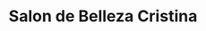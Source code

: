 ---
title: "Salon de Belleza Cristina"
url: /puerto-varas/salon-de-belleza-cristina/
shop: peluquería
---